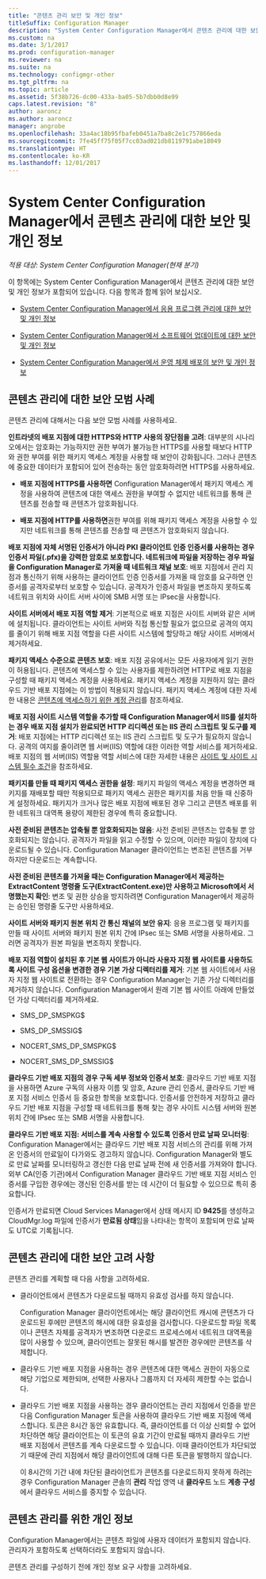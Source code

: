 ```yaml
---
title: "콘텐츠 관리 보안 및 개인 정보"
titleSuffix: Configuration Manager
description: "System Center Configuration Manager에서 콘텐츠 관리에 대한 보안 및 개인 정보를 최적화합니다."
ms.custom: na
ms.date: 3/1/2017
ms.prod: configuration-manager
ms.reviewer: na
ms.suite: na
ms.technology: configmgr-other
ms.tgt_pltfrm: na
ms.topic: article
ms.assetid: 5f38b726-dc00-433a-ba05-5b7dbb0d8e99
caps.latest.revision: "8"
author: aaroncz
ms.author: aaroncz
manager: angrobe
ms.openlocfilehash: 33a4ac18b95fbafeb0451a7ba8c2e1c757866eda
ms.sourcegitcommit: 7fe45ff75f05f7cc03ad021db8119791abe18049
ms.translationtype: HT
ms.contentlocale: ko-KR
ms.lasthandoff: 12/01/2017
---
```

# <a name="security-and-privacy-for-content-management-for-system-center-configuration-manager"></a>System Center Configuration Manager에서 콘텐츠 관리에 대한 보안 및 개인 정보

*적용 대상: System Center Configuration Manager(현재 분기)*

이 항목에는 System Center Configuration Manager에서 콘텐츠 관리에 대한 보안 및 개인 정보가 포함되어 있습니다. 다음 항목과 함께 읽어 보십시오.  

-   [System Center Configuration Manager에서 응용 프로그램 관리에 대한 보안 및 개인 정보](../../../apps/plan-design/security-and-privacy-for-application-management.md)  

-   [System Center Configuration Manager에서 소프트웨어 업데이트에 대한 보안 및 개인 정보](/sccm/sum/plan-design/security-and-privacy-for-software-updates)  

-   [System Center Configuration Manager에서 운영 체제 배포의 보안 및 개인 정보](../../../osd/plan-design/security-and-privacy-for-operating-system-deployment.md)  

##  <a name="BKMK_Security_ContentManagement"></a> 콘텐츠 관리에 대한 보안 모범 사례  
 콘텐츠 관리에 대해서는 다음 보안 모범 사례를 사용하세요.  

 **인트라넷의 배포 지점에 대한 HTTPS와 HTTP 사용의 장단점을 고려**: 대부분의 시나리오에서는 암호화는 가능하지만 권한 부여가 불가능한 HTTPS를 사용할 때보다 HTTP와 권한 부여를 위한 패키지 액세스 계정을 사용할 때 보안이 강화됩니다. 그러나 콘텐츠에 중요한 데이터가 포함되어 있어 전송하는 동안 암호화하려면 HTTPS를 사용하세요.  

-   **배포 지점에 HTTPS를 사용하면** Configuration Manager에서 패키지 액세스 계정을 사용하여 콘텐츠에 대한 액세스 권한을 부여할 수 없지만 네트워크를 통해 콘텐츠를 전송할 때 콘텐츠가 암호화됩니다.  

-   **배포 지점에 HTTP를 사용하면**권한 부여를 위해 패키지 액세스 계정을 사용할 수 있지만 네트워크를 통해 콘텐츠를 전송할 때 콘텐츠가 암호화되지 않습니다.  


**배포 지점에 자체 서명된 인증서가 아니라 PKI 클라이언트 인증 인증서를 사용하는 경우 인증서 파일(.pfx)을 강력한 암호로 보호합니다. 네트워크에 파일을 저장하는 경우 파일을 Configuration Manager로 가져올 때 네트워크 채널 보호**: 배포 지점에서 관리 지점과 통신하기 위해 사용하는 클라이언트 인증 인증서를 가져올 때 암호를 요구하면 인증서를 공격자로부터 보호할 수 있습니다. 공격자가 인증서 파일을 변조하지 못하도록 네트워크 위치와 사이트 서버 사이에 SMB 서명 또는 IPsec을 사용합니다.  

**사이트 서버에서 배포 지점 역할 제거**: 기본적으로 배포 지점은 사이트 서버와 같은 서버에 설치됩니다. 클라이언트는 사이트 서버와 직접 통신할 필요가 없으므로 공격의 여지를 줄이기 위해 배포 지점 역할을 다른 사이트 시스템에 할당하고 해당 사이트 서버에서 제거하세요.  

**패키지 액세스 수준으로 콘텐츠 보호**: 배포 지점 공유에서는 모든 사용자에게 읽기 권한이 허용됩니다. 콘텐츠에 액세스할 수 있는 사용자를 제한하려면 HTTP로 배포 지점을 구성할 때 패키지 액세스 계정을 사용하세요. 패키지 액세스 계정을 지원하지 않는 클라우드 기반 배포 지점에는 이 방법이 적용되지 않습니다. 패키지 액세스 계정에 대한 자세한 내용은 [콘텐츠에 액세스하기 위한 계정 관리](../../../core/plan-design/hierarchy/manage-accounts-to-access-content.md)를 참조하세요.


**배포 지점 사이트 시스템 역할을 추가할 때 Configuration Manager에서 IIS를 설치하는 경우 배포 지점 설치가 완료되면 HTTP 리디렉션 또는 IIS 관리 스크립트 및 도구를 제거**: 배포 지점에는 HTTP 리디렉션 또는 IIS 관리 스크립트 및 도구가 필요하지 않습니다. 공격의 여지를 줄이려면 웹 서버(IIS) 역할에 대한 이러한 역할 서비스를 제거하세요.  배포 지점의 웹 서버(IIS) 역할용 역할 서비스에 대한 자세한 내용은 [사이트 및 사이트 시스템 필수 조건](/sccm/core/plan-design/configs/site-and-site-system-prerequisites)을 참조하세요.  

**패키지를 만들 때 패키지 액세스 권한을 설정**: 패키지 파일의 액세스 계정을 변경하면 패키지를 재배포할 때만 적용되므로 패키지 액세스 권한은 패키지를 처음 만들 때 신중하게 설정하세요. 패키지가 크거나 많은 배포 지점에 배포된 경우 그리고 콘텐츠 배포를 위한 네트워크 대역폭 용량이 제한된 경우에 특히 중요합니다.  

**사전 준비된 콘텐츠는 압축될 뿐 암호화되지는 않음**: 사전 준비된 콘텐츠는 압축될 뿐 암호화되지는 않습니다. 공격자가 파일을 읽고 수정할 수 있으며, 이러한 파일이 장치에 다운로드될 수 있습니다. Configuration Manager 클라이언트는 변조된 콘텐츠를 거부하지만 다운로드는 계속합니다.  

**사전 준비된 콘텐츠를 가져올 때는 Configuration Manager에서 제공하는 ExtractContent 명령줄 도구(ExtractContent.exe)만 사용하고 Microsoft에서 서명했는지 확인**: 변조 및 권한 상승을 방지하려면 Configuration Manager에서 제공하는 승인된 명령줄 도구만 사용하세요.  

**사이트 서버와 패키지 원본 위치 간 통신 채널의 보안 유지**: 응용 프로그램 및 패키지를 만들 때 사이트 서버와 패키지 원본 위치 간에 IPsec 또는 SMB 서명을 사용하세요. 그러면 공격자가 원본 파일을 변조하지 못합니다.  

**배포 지점 역할이 설치된 후 기본 웹 사이트가 아니라 사용자 지정 웹 사이트를 사용하도록 사이트 구성 옵션을 변경한 경우 기본 가상 디렉터리를 제거**: 기본 웹 사이트에서 사용자 지정 웹 사이트로 전환하는 경우 Configuration Manager는 기존 가상 디렉터리를 제거하지 않습니다. Configuration Manager에서 원래 기본 웹 사이트 아래에 만들었던 가상 디렉터리를 제거하세요.  

-   SMS_DP_SMSPKG$  

-   SMS_DP_SMSSIG$  

-   NOCERT_SMS_DP_SMSPKG$  

-   NOCERT_SMS_DP_SMSSIG$  

**클라우드 기반 배포 지점의 경우 구독 세부 정보와 인증서 보호**: 클라우드 기반 배포 지점을 사용하면 Azure 구독의 사용자 이름 및 암호, Azure 관리 인증서, 클라우드 기반 배포 지점 서비스 인증서 등 중요한 항목을 보호합니다. 인증서를 안전하게 저장하고 클라우드 기반 배포 지점을 구성할 때 네트워크를 통해 찾는 경우 사이트 시스템 서버와 원본 위치 간에 IPsec 또는 SMB 서명을 사용합니다.  

**클라우드 기반 배포 지점: 서비스를 계속 사용할 수 있도록 인증서 만료 날짜 모니터링**: Configuration Manager에서는 클라우드 기반 배포 지점 서비스의 관리를 위해 가져온 인증서의 만료일이 다가와도 경고하지 않습니다. Configuration Manager와 별도로 만료 날짜를 모니터링하고 갱신한 다음 만료 날짜 전에 새 인증서를 가져와야 합니다. 외부 CA(인증 기관)에서 Configuration Manager 클라우드 기반 배포 지점 서비스 인증서를 구입한 경우에는 갱신된 인증서를 받는 데 시간이 더 필요할 수 있으므로 특히 중요합니다.  

 인증서가 만료되면 Cloud Services Manager에서 상태 메시지 ID **9425**를 생성하고 CloudMgr.log 파일에 인증서가 **만료됨 상태**임을 나타내는 항목이 포함되며 만료 날짜도 UTC로 기록됩니다.  

## <a name="security-considerations-for-content-management"></a>콘텐츠 관리에 대한 보안 고려 사항  
콘텐츠 관리를 계획할 때 다음 사항을 고려하세요.  

-   클라이언트에서 콘텐츠가 다운로드될 때까지 유효성 검사를 하지 않습니다.  

     Configuration Manager 클라이언트에서는 해당 클라이언트 캐시에 콘텐츠가 다운로드된 후에만 콘텐츠의 해시에 대한 유효성을 검사합니다. 다운로드할 파일 목록이나 콘텐츠 자체를 공격자가 변조하면 다운로드 프로세스에서 네트워크 대역폭을 많이 사용할 수 있으며, 클라이언트는 잘못된 해시를 발견한 경우에만 콘텐츠를 삭제합니다.  

-   클라우드 기반 배포 지점을 사용하는 경우 콘텐츠에 대한 액세스 권한이 자동으로 해당 기업으로 제한되며, 선택한 사용자나 그룹까지 더 자세히 제한할 수는 없습니다.  

-   클라우드 기반 배포 지점을 사용하는 경우 클라이언트는 관리 지점에서 인증을 받은 다음 Configuration Manager 토큰을 사용하여 클라우드 기반 배포 지점에 액세스합니다. 토큰은 8시간 동안 유효합니다. 즉, 클라이언트를 더 이상 신뢰할 수 없어 차단하면 해당 클라이언트는 이 토큰의 유효 기간이 만료될 때까지 클라우드 기반 배포 지점에서 콘텐츠를 계속 다운로드할 수 있습니다. 이때 클라이언트가 차단되었기 때문에 관리 지점에서 해당 클라이언트에 대해 다른 토큰을 발행하지 않습니다.  

     이 8시간의 기간 내에 차단된 클라이언트가 콘텐츠를 다운로드하지 못하게 하려는 경우 Configuration Manager 콘솔의 **관리** 작업 영역 내 **클라우드** 노드 **계층 구성**에서 클라우드 서비스를 중지할 수 있습니다.  

##  <a name="BKMK_Privacy_ContentManagement"></a> 콘텐츠 관리를 위한 개인 정보  
 Configuration Manager에서는 콘텐츠 파일에 사용자 데이터가 포함되지 않습니다. 관리자가 포함하도록 선택하더라도 포함되지 않습니다.  

 콘텐츠 관리를 구성하기 전에 개인 정보 요구 사항을 고려하세요.  
